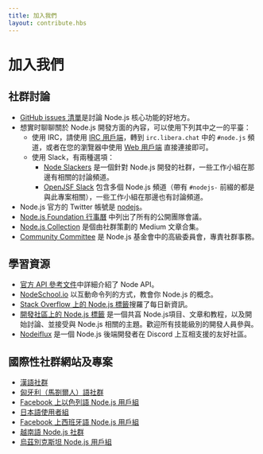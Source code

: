 ```yaml
---
title: 加入我們
layout: contribute.hbs
---
```


# 加入我們

## 社群討論

* [GitHub issues 清單](https://github.com/nodejs/node/issues)是討論 Node.js 核心功能的好地方。
* 想實时聊聊關於 Node.js 開發方面的內容，可以使用下列其中之一的平臺：
  * 使用 IRC，請使用 [IRC 用戶端](https://en.wikipedia.org/wiki/Comparison_of_Internet_Relay_Chat_clients)，轉到 `irc.libera.chat` 中的 `#node.js` 頻道，或者在您的瀏覽器中使用 [Web 用戶端](https://kiwiirc.com/nextclient/) 直接連接即可。
  * 使用 Slack，有兩種選項：
    * [Node Slackers](https://www.nodeslackers.com/) 是一個針對 Node.js 開發的社群，一些工作小組在那邊有相關的討論頻道。
    * [OpenJSF Slack](https://slack-invite.openjsf.org/) 包含多個 Node.js 頻道（帶有 `#nodejs-` 前綴的都是與此專案相關），一些工作小組在那邊也有討論頻道。
* Node.js 官方的 Twitter 帳號是 [nodejs](https://twitter.com/nodejs)。
* [Node.js Foundation 行事曆](https://nodejs.org/calendar) 中列出了所有的公開團隊會議。
* [Node.js Collection](https://medium.com/the-node-js-collection) 是個由社群策劃的 Medium 文章合集。
* [Community Committee](https://github.com/nodejs/community-committee) 是 Node.js 基金會中的高級委員會，專責社群事務。

## 學習資源

* [官方 API 參考文件](https://nodejs.org/api/)中詳細介紹了 Node API。
* [NodeSchool.io](https://nodeschool.io/) 以互動命令列的方式，教會你 Node.js 的概念。
* [Stack Overflow 上的 Node.js 標籤](https://stackoverflow.com/questions/tagged/node.js)搜羅了每日新資訊。
* [開發社區上的 Node.js 標籤](https://dev.to/t/node) 是一個共亯 Node.js項目、文章和教程，以及開始討論、並接受與 Node.js 相關的主題。歡迎所有技能級別的開發人員參與。
* [Nodeiflux](https://discordapp.com/invite/vUsrbjd) 是一個 Node.js 後端開發者在 Discord 上互相支援的友好社區。

## 國際性社群網站及專案

* [漢語社群](https://cnodejs.org/)
* [匈牙利（馬劄爾人）語社群](https://nodehun.blogspot.com/)
* [Facebook 上以色列語 Node.js 用戶組](https://www.facebook.com/groups/node.il/)
* [日本語使用者組](https://nodejs.jp/)
* [Facebook 上西班牙語 Node.js 用戶組](https://www.facebook.com/groups/node.es/)
* [越南語 Node.js 社群](https://www.facebook.com/nodejs.vn/)
* [烏茲別克斯坦 Node.js 用戶組](https://t.me/nodejs_uz)
